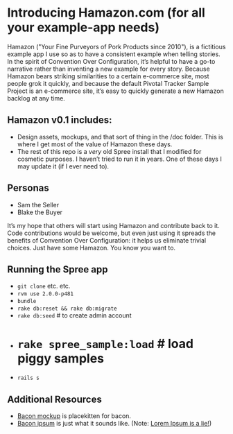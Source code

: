 # Introducing Hamazon.com (for all your example-app needs)

Hamazon ("Your Fine Purveyors of Pork Products since 2010"), is a fictitious example app I use so as to have a consistent example when telling stories. In the spirit of Convention Over Configuration, it&#8217;s helpful to have a go-to narrative rather than inventing a new example for every story. Because Hamazon bears striking similarities to a certain e-commerce site, most people grok it quickly, and because the default Pivotal Tracker Sample Project is an e-commerce site, it&#8217;s easy to quickly generate a new Hamazon backlog at any time.

## Hamazon v0.1 includes:

- Design assets, mockups, and that sort of thing in the /doc folder. This is where I get most of the value of Hamazon these days.</li>
- The rest of this repo is a <em>very</em> old Spree install that I modified for cosmetic purposes. I haven&#8217;t tried to run it in years. One of these days I may update it (if I ever need to).
 
## Personas

- Sam the Seller
- Blake the Buyer

It&#8217;s my hope that others will start using Hamazon and contribute back to it. Code contributions would be welcome, but even just using it spreads the benefits of Convention Over Configuration: it helps us eliminate trivial choices. Just have some Hamazon. You know you want to.

## Running the Spree app
- `git clone` etc. etc.
- `rvm use 2.0.0-p481`
- `bundle`
- `rake db:reset && rake db:migrate`
- `rake db:seed` # to create admin account
- # `rake spree_sample:load` # load piggy samples
- `rails s`

## Additional Resources

- [Bacon mockup](http://baconmockup.com/) is placekitten for bacon.
- [Bacon ipsum](http://baconipsum.com/) is just what it sounds like. (Note: [Lorem Ipsum is a lie!](https://twitter.com/jonathanpberger/status/753960310164353024))
